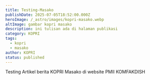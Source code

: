 ```yaml
---
title: Testing-Masako
publishDate: 2025-07-05T18:52:00.000Z
heroImage: /_astro/images/kopri-masako.webp
altImage: gambar kopri masako
description: ini tulisan ada di halaman publikasi
category: KOPRI
tags:
  - kopri
  - masako
author: KOPRI
status: published
---
```

Testing Artikel berita KOPRI Masako di website PMII KOMFAKDISH
